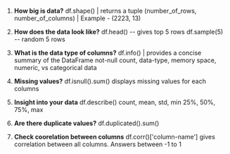 
1. **How big is data?**
    df.shape()  |  returns a tuple (number_of_rows, number_of_columns) | Example - (2223, 13)

2. **How does the data look like?**
    df.head() -- gives top 5 rows
    df.sample(5) -- random 5 rows

3. **What is the data type of columns?**
    df.info() | provides a concise summary of the DataFrame
        not-null count, data-type, memory space, numeric, vs categorical data

4. **Missing values?**
    df.isnull().sum()
        displays missing values for each columns
    
5. **Insight into your data**
    df.describe()
    count, mean, std, min 25%, 50%, 75%, max

6. **Are there duplicate values?**
    df.duplicated().sum()

7. **Check coorelation between columns**
    df.corr()['column-name']
        gives correlation between all columns. Answers between -1 to 1
